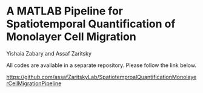 # A MATLAB Pipeline for Spatiotemporal Quantification of Monolayer Cell Migration

Yishaia Zabary and Assaf Zaritsky

All codes are available in a separate repository. Please follow the link below. 

https://github.com/assafZaritskyLab/SpatiotemproalQuantificationMonolayerCellMigrationPipeline


